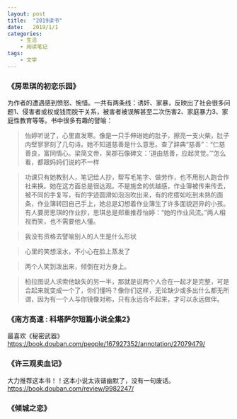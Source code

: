 ```yaml
---
layout: post
title:  "2019读书"
date:   2019/1/1 
categories: 
    - 生活 
    - 阅读笔记
tags:
    - 文学
---
```

### 《房思琪的初恋乐园》
为作者的遭遇感到愤怒、惋惜。一共有两条线：诱奸、家暴，反映出了社会很多问题1、侵害者或权或钱而脱干关系，被害者被误解甚至二次伤害2、家庭暴力3、家庭性教育等等。书中很多有趣的譬喻：

>怡婷听说了，心里直发寒。像是一只手伸进她的肚子，擦亮一支火柴，肚子内壁寥寥刻了几句诗。她不知道慈善是什么意思。查了辞典“慈善”：“仁慈善良，富同情心。梁简文帝，吴郡石像碑文：‘道由慈善，应起灵觉。’”怎么看，都跟妈妈们说的不一样

>功课只有她教别人，笔记给人抄，帮写毛笔字、做劳作，也不用别人跑合作社来换。她在这方面总是很达观。不是施舍的优越感，作业簿被传来传去，被不同的手复写，有的字迹圆滑如泡泡吹出来，有的疙瘩如吃到未熟的面条，作业簿转回自己手上，她总是幻想着作业簿生了许多面貌迥异的小孩。有人要房思琪的作业抄，思琪总是郑重推荐怡婷：“她的作业风流。”两人相视而笑，也不需要他人懂。

>我没有资格去譬喻别人的人生是什么形状

>心里的笑想滚水，不小心在脸上蒸发了

>两个人笑到泼出来，倾倒在对方身上。

>柏拉图说人求索他缺失的另一半，那就是说两个人合在一起才是完整，可是合起来就变成一个了，你们懂吗？像你们这样，无论缺少或多出什么都无所谓，因为有一个人与你镜像对称，只有永远合不起来，才可以永远做伴。


### 《南方高速 : 科塔萨尔短篇小说全集2》
最喜欢《秘密武器》
<https://book.douban.com/people/167927352/annotation/27079479/>

### 《许三观卖血记》
大力推荐这本书！！这本小说太诙谐幽默了，没有一句废话。<https://book.douban.com/review/9982247/>

### 《倾城之恋》